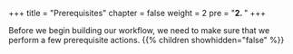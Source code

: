 +++
title = "Prerequisites"
chapter = false
weight = 2
pre = "<b>2. </b>"
+++

Before we begin building our workflow, we need to make sure that we perform a few prerequisite actions.
{{% children showhidden="false" %}}
